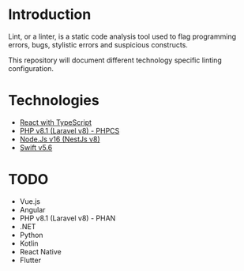 # Introduction
Lint, or a linter, is a static code analysis tool used to flag programming errors, bugs, stylistic errors and suspicious constructs.

This repository will document different technology specific linting configuration.

# Technologies

- [React with TypeScript](react-typescript-eslint.md)
- [PHP v8.1 (Laravel v8) - PHPCS](php-laravel-phpcs.md)
- [Node.Js v16 (NestJs v8)](node-nest-eslint.md)
- [Swift v5.6](swift-swiftlint.md)

# TODO
- Vue.js
- Angular
- PHP v8.1 (Laravel v8) - PHAN
- .NET
- Python
- Kotlin
- React Native
- Flutter
